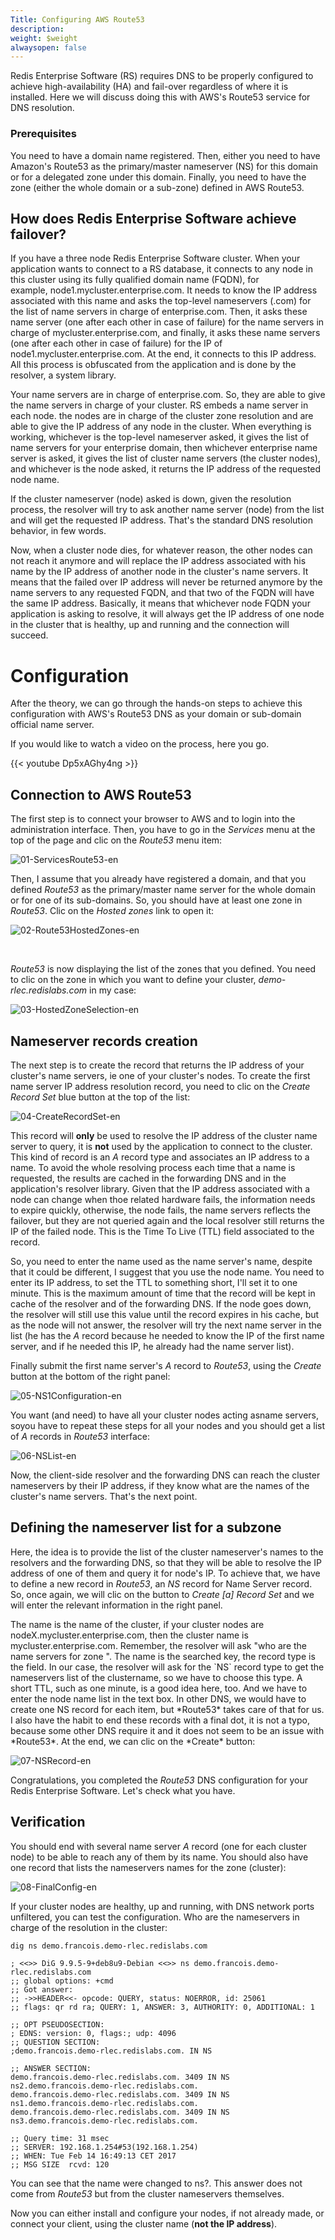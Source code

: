 ```yaml
---
Title: Configuring AWS Route53
description: 
weight: $weight
alwaysopen: false
---
```

Redis Enterprise Software (RS) requires DNS to be properly configured to
achieve high-availability (HA) and fail-over regardless of where it is
installed. Here we will discuss doing this with AWS's Route53 service
for DNS resolution.

### Prerequisites

You need to have a domain name registered. Then, either you need to have
Amazon's Route53 as the primary/master nameserver (NS) for this domain
or for a delegated zone under this domain. Finally, you need to have the
zone (either the whole domain or a sub-zone) defined in AWS Route53.

## How does Redis Enterprise Software achieve failover?

If you have a three node Redis Enterprise Software cluster. When your
application wants to connect to a RS database, it connects to any node
in this cluster using its fully qualified domain name (FQDN), for
example, node1.mycluster.enterprise.com. It needs to know the IP address
associated with this name and asks the top-level nameservers (.com) for
the list of name servers in charge of enterprise.com. Then, it asks
these name server (one after each other in case of failure) for the name
servers in charge of mycluster.enterprise.com, and finally, it asks
these name servers (one after each other in case of failure) for the IP
of node1.mycluster.enterprise.com. At the end, it connects to this IP
address. All this process is obfuscated from the application and is done
by the resolver, a system library.

Your name servers are in charge of enterprise.com. So, they are able to
give the name servers in charge of your cluster. RS embeds a name server
in each node. the nodes are in charge of the cluster zone resolution and
are able to give the IP address of any node in the cluster. When
everything is working, whichever is the top-level nameserver asked, it
gives the list of name servers for your enterprise domain, then
whichever enterprise name server is asked, it gives the list of cluster
name servers (the cluster nodes), and whichever is the node asked, it
returns the IP address of the requested node name.

If the cluster nameserver (node) asked is down, given the resolution
process, the resolver will try to ask another name server (node) from
the list and will get the requested IP address. That's the standard DNS
resolution behavior, in few words.

Now, when a cluster node dies, for whatever reason, the other nodes can
not reach it anymore and will replace the IP address associated with his
name by the IP address of another node in the cluster's name servers. It
means that the failed over IP address will never be returned anymore by
the name servers to any requested FQDN, and that two of the FQDN will
have the same IP address. Basically, it means that whichever node FQDN
your application is asking to resolve, it will always get the IP address
of one node in the cluster that is healthy, up and running and the
connection will succeed.

Configuration
=============

After the theory, we can go through the hands-on steps to achieve this
configuration with AWS's Route53 DNS as your domain or sub-domain
official name server.

If you would like to watch a video on the process, here you go.

{{< youtube Dp5xAGhy4ng >}}

## Connection to AWS Route53

The first step is to connect your browser to AWS and to login into the
administration interface. Then, you have to go in the *Services* menu at
the top of the page and clic on the *Route53* menu item:

![01-ServicesRoute53-en](/images/rs/01-ServicesRoute53-en.png?width=600&height=837)

Then, I assume that you already have registered a domain, and that you
defined *Route53* as the primary/master name server for the whole domain
or for one of its sub-domains. So, you should have at least one zone in
*Route53*. Clic on the *Hosted zones* link to open it:

![02-Route53HostedZones-en](/images/rs/02-Route53HostedZones-en.png?width=600&height=237)

 

*Route53* is now displaying the list of the zones that you defined. You
need to clic on the zone in which you want to define your cluster,
*demo-rlec.redislabs.com* in my case:

![03-HostedZoneSelection-en](/images/rs/03-HostedZoneSelection-en.png?width=600&height=206)

## Nameserver records creation

The next step is to create the record that returns the IP address of
your cluster's name servers, ie one of your cluster's nodes. To create
the first name server IP address resolution record, you need to clic on
the *Create Record Set* blue button at the top of the list:

![04-CreateRecordSet-en](/images/rs/04-CreateRecordSet-en.png?width=600&height=189)

This record will **only** be used to resolve the IP address of the
cluster name server to query, it is **not** used by the application to
connect to the cluster. This kind of record is an *A* record type and
associates an IP address to a name. To avoid the whole resolving process
each time that a name is requested, the results are cached in the
forwarding DNS and in the application's resolver library. Given that the
IP address associated with a node can change when thoe related hardware
fails, the information needs to expire quickly, otherwise, the node
fails, the name servers reflects the failover, but they are not queried
again and the local resolver still returns the IP of the failed node.
This is the Time To Live (TTL) field associated to the record.

So, you need to enter the name used as the name server's name, despite
that it could be different, I suggest that you use the node name. You
need to enter its IP address, to set the TTL to something short, I'll
set it to one minute. This is the maximum amount of time that the record
will be kept in cache of the resolver and of the forwarding DNS. If the
node goes down, the resolver will still use this value until the record
expires in his cache, but as the node will not answer, the resolver will
try the next name server in the list (he has the *A* record because he
needed to know the IP of the first name server, and if he needed this
IP, he already had the name server list).

Finally submit the first name server's *A* record to *Route53*, using
the *Create* button at the bottom of the right panel:

![05-NS1Configuration-en](/images/rs/05-NS1Configuration-en.png?width=400&height=802)

You want (and need) to have all your cluster nodes acting asname
servers, soyou have to repeat these steps for all your nodes and you
should get a list of *A* records in *Route53* interface:

![06-NSList-en](/images/rs/06-NSList-en.png?width=600&height=133)

Now, the client-side resolver and the forwarding DNS can reach the
cluster nameservers by their IP address, if they know what are the names
of the cluster's name servers. That's the next point.

## Defining the nameserver list for a subzone

Here, the idea is to provide the list of the cluster nameserver's names
to the resolvers and the forwarding DNS, so that they will be able to
resolve the IP address of one of them and query it for node's IP. To
achieve that, we have to define a new record in *Route53*, an *NS*
record for Name Server record. So, once again, we will clic on the
button to *Create \[a\] Record Set* and we will enter the relevant
information in the right panel.

The name is the name of the cluster, if your cluster nodes are
nodeX.mycluster.enterprise.com, then the cluster name is
mycluster.enterprise.com. Remember, the resolver will ask "who are the
name servers for zone ". The name is the searched key, the record type
is the field. In our case, the resolver will ask for the \`NS\` record
type to get the nameservers list of the clustername, so we have to
choose this type. A short TTL, such as one minute, is a good idea here,
too. And we have to enter the node name list in the text box. In other
DNS, we would have to create one NS record for each item, but
\*Route53\* takes care of that for us. I also have the habit to end
these records with a final dot, it is not a typo, because some other DNS
require it and it does not seem to be an issue with \*Route53\*. At the
end, we can clic on the \*Create\* button:

![07-NSRecord-en](/images/rs/07-NSRecord-en.png?width=400&height=817)

Congratulations, you completed the *Route53* DNS configuration for your
Redis Enterprise Software. Let's check what you have.

## Verification

You should end with several name server *A* record (one for each cluster
node) to be able to reach any of them by its name. You should also have
one record that lists the nameservers names for the zone (cluster):

![08-FinalConfig-en](/images/rs/08-FinalConfig-en.png?width=600&height=155)

If your cluster nodes are healthy, up and running, with DNS network
ports unfiltered, you can test the configuration. Who are the
nameservers in charge of the resolution in the cluster:

```src
dig ns demo.francois.demo-rlec.redislabs.com

; <<>> DiG 9.9.5-9+deb8u9-Debian <<>> ns demo.francois.demo-rlec.redislabs.com
;; global options: +cmd
;; Got answer:
;; ->>HEADER<<- opcode: QUERY, status: NOERROR, id: 25061
;; flags: qr rd ra; QUERY: 1, ANSWER: 3, AUTHORITY: 0, ADDITIONAL: 1

;; OPT PSEUDOSECTION:
; EDNS: version: 0, flags:; udp: 4096
;; QUESTION SECTION:
;demo.francois.demo-rlec.redislabs.com. IN NS

;; ANSWER SECTION:
demo.francois.demo-rlec.redislabs.com. 3409 IN NS ns2.demo.francois.demo-rlec.redislabs.com.
demo.francois.demo-rlec.redislabs.com. 3409 IN NS ns1.demo.francois.demo-rlec.redislabs.com.
demo.francois.demo-rlec.redislabs.com. 3409 IN NS ns3.demo.francois.demo-rlec.redislabs.com.

;; Query time: 31 msec
;; SERVER: 192.168.1.254#53(192.168.1.254)
;; WHEN: Tue Feb 14 16:49:13 CET 2017
;; MSG SIZE  rcvd: 120
```

You can see that the name were changed to ns?. This answer does not come
from *Route53* but from the cluster nameservers themselves.

Now you can either install and configure your nodes, if not already
made, or connect your client, using the cluster name (**not the IP
address**).
